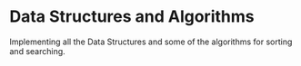 # Data Structures and Algorithms

 Implementing all the Data Structures and some of the algorithms for sorting and searching.

